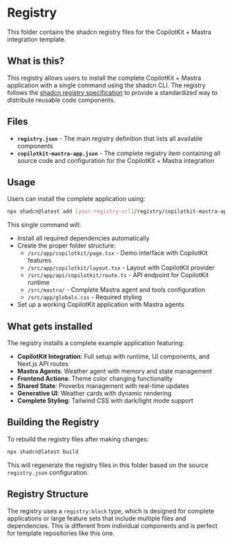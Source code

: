 # Registry

This folder contains the shadcn registry files for the CopilotKit + Mastra integration template.

## What is this?

This registry allows users to install the complete CopilotKit + Mastra application with a single command using the shadcn CLI. The registry follows the [shadcn registry specification](https://ui.shadcn.com/docs/registry) to provide a standardized way to distribute reusable code components.

## Files

- **`registry.json`** - The main registry definition that lists all available components
- **`copilotkit-mastra-app.json`** - The complete registry item containing all source code and configuration for the CopilotKit + Mastra integration

## Usage

Users can install the complete application using:

```bash
npx shadcn@latest add [your-registry-url]/registry/copilotkit-mastra-app
```

This single command will:
- Install all required dependencies automatically
- Create the proper folder structure:
  - `/src/app/copilotkit/page.tsx` - Demo interface with CopilotKit features
  - `/src/app/copilotkit/layout.tsx` - Layout with CopilotKit provider
  - `/src/app/api/copilotkit/route.ts` - API endpoint for CopilotKit runtime
  - `/src/mastra/` - Complete Mastra agent and tools configuration
  - `/src/app/globals.css` - Required styling
- Set up a working CopilotKit application with Mastra agents

## What gets installed

The registry installs a complete example application featuring:

- **CopilotKit Integration**: Full setup with runtime, UI components, and Next.js API routes
- **Mastra Agents**: Weather agent with memory and state management
- **Frontend Actions**: Theme color changing functionality
- **Shared State**: Proverbs management with real-time updates
- **Generative UI**: Weather cards with dynamic rendering
- **Complete Styling**: Tailwind CSS with dark/light mode support

## Building the Registry

To rebuild the registry files after making changes:

```bash
npx shadcn@latest build
```

This will regenerate the registry files in this folder based on the source `registry.json` configuration.

## Registry Structure

The registry uses a `registry:block` type, which is designed for complete applications or large feature sets that include multiple files and dependencies. This is different from individual components and is perfect for template repositories like this one.